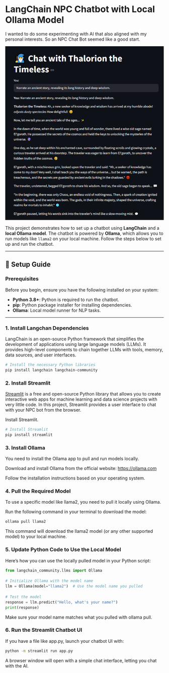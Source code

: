 # LangChain NPC Chatbot with Local Ollama Model

I wanted to do some experimenting with AI that also aligned with my personal interests.
So an NPC Chat Bot seemed like a good start.

![alt text](image-1.png)

This project demonstrates how to set up a chatbot using **LangChain** and a **local Ollama model**. The chatbot is powered by **Ollama**, which allows you to run models like `llama2` on your local machine. Follow the steps below to set up and run the chatbot.

---

## 🚀 Setup Guide

### Prerequisites

Before you begin, ensure you have the following installed on your system:

- **Python 3.8+**: Python is required to run the chatbot.
- **pip**: Python package installer for installing dependencies.
- **Ollama**: Local model runner for NLP tasks.

---

### 1. **Install Langchan Dependencies**

LangChain is an open-source Python framework that simplifies the development of applications using large language models (LLMs). It provides high-level components to chain together LLMs with tools, memory, data sources, and user interfaces.

```bash
# Install the necessary Python libraries
pip install langchain langchain-community
```

### 2. **Install Streamlit**

[Streamlit](https://streamlit.io/) is a free and open-source Python library that allows you to create interactive web apps for machine learning and data science projects with very little code. In this project, Streamlit provides a user interface to chat with your NPC bot from the browser.

Install Streamlit.

```bash
# Install Streamlit
pip install streamlit
```

### 3. **Install Ollama**
You need to install the Ollama app to pull and run models locally.

Download and install Ollama from the official website:
https://ollama.com

Follow the installation instructions based on your operating system.

### 4. **Pull the Required Model**
To use a specific model like llama2, you need to pull it locally using Ollama.

Run the following command in your terminal to download the model:
```bash
ollama pull llama2
```
This command will download the llama2 model (or any other supported model) to your local machine.

### 5. **Update Python Code to Use the Local Model**
Here’s how you can use the locally pulled model in your Python script:

```python
from langchain_community.llms import Ollama

# Initialize Ollama with the model name
llm = Ollama(model="llama2")  # Use the model name you pulled

# Test the model
response = llm.predict("Hello, what's your name?")
print(response)
```
Make sure your model name matches what you pulled with ollama pull.

### 6. **Run the Streamlit Chatbot UI**
If you have a file like app.py, launch your chatbot UI with:

```bash
python -m streamlit run app.py
```
A browser window will open with a simple chat interface, letting you chat with the AI.
